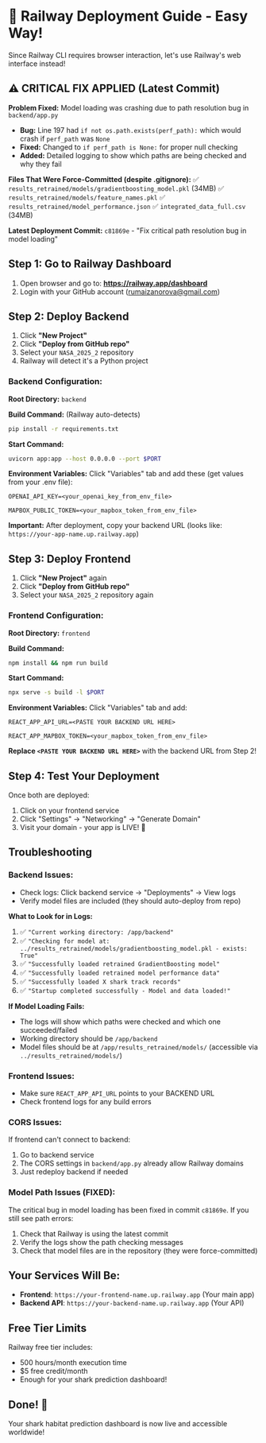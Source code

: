 # 🚂 Railway Deployment Guide - Easy Way!

Since Railway CLI requires browser interaction, let's use Railway's web interface instead!

## ⚠️ CRITICAL FIX APPLIED (Latest Commit)

**Problem Fixed:** Model loading was crashing due to path resolution bug in `backend/app.py`
- **Bug:** Line 197 had `if not os.path.exists(perf_path):` which would crash if `perf_path` was `None`
- **Fixed:** Changed to `if perf_path is None:` for proper null checking
- **Added:** Detailed logging to show which paths are being checked and why they fail

**Files That Were Force-Committed (despite .gitignore):**
✅ `results_retrained/models/gradientboosting_model.pkl` (34MB)
✅ `results_retrained/models/feature_names.pkl`
✅ `results_retrained/model_performance.json`
✅ `integrated_data_full.csv` (34MB)

**Latest Deployment Commit:** `c81869e` - "Fix critical path resolution bug in model loading"

## Step 1: Go to Railway Dashboard

1. Open browser and go to: **https://railway.app/dashboard**
2. Login with your GitHub account (rumaizanorova@gmail.com)

## Step 2: Deploy Backend

1. Click **"New Project"**
2. Click **"Deploy from GitHub repo"**
3. Select your `NASA_2025_2` repository
4. Railway will detect it's a Python project

### Backend Configuration:

**Root Directory:** `backend`

**Build Command:** (Railway auto-detects)
```bash
pip install -r requirements.txt
```

**Start Command:**
```bash
uvicorn app:app --host 0.0.0.0 --port $PORT
```

**Environment Variables:**
Click "Variables" tab and add these (get values from your .env file):
```
OPENAI_API_KEY=<your_openai_key_from_env_file>

MAPBOX_PUBLIC_TOKEN=<your_mapbox_token_from_env_file>
```

**Important:** After deployment, copy your backend URL (looks like: `https://your-app-name.up.railway.app`)

## Step 3: Deploy Frontend

1. Click **"New Project"** again
2. Click **"Deploy from GitHub repo"**
3. Select your `NASA_2025_2` repository again

### Frontend Configuration:

**Root Directory:** `frontend`

**Build Command:**
```bash
npm install && npm run build
```

**Start Command:**
```bash
npx serve -s build -l $PORT
```

**Environment Variables:**
Click "Variables" tab and add:
```
REACT_APP_API_URL=<PASTE YOUR BACKEND URL HERE>

REACT_APP_MAPBOX_TOKEN=<your_mapbox_token_from_env_file>
```

**Replace `<PASTE YOUR BACKEND URL HERE>`** with the backend URL from Step 2!

## Step 4: Test Your Deployment

Once both are deployed:
1. Click on your frontend service
2. Click "Settings" → "Networking" → "Generate Domain"
3. Visit your domain - your app is LIVE! 🎉

## Troubleshooting

### Backend Issues:
- Check logs: Click backend service → "Deployments" → View logs
- Verify model files are included (they should auto-deploy from repo)

**What to Look for in Logs:**
1. ✅ `"Current working directory: /app/backend"`
2. ✅ `"Checking for model at: ../results_retrained/models/gradientboosting_model.pkl - exists: True"`
3. ✅ `"Successfully loaded retrained GradientBoosting model"`
4. ✅ `"Successfully loaded retrained model performance data"`
5. ✅ `"Successfully loaded X shark track records"`
6. ✅ `"Startup completed successfully - Model and data loaded!"`

**If Model Loading Fails:**
- The logs will show which paths were checked and which one succeeded/failed
- Working directory should be `/app/backend`
- Model files should be at `/app/results_retrained/models/` (accessible via `../results_retrained/models/`)

### Frontend Issues:
- Make sure `REACT_APP_API_URL` points to your BACKEND URL
- Check frontend logs for any build errors

### CORS Issues:
If frontend can't connect to backend:
1. Go to backend service
2. The CORS settings in `backend/app.py` already allow Railway domains
3. Just redeploy backend if needed

### Model Path Issues (FIXED):
The critical bug in model loading has been fixed in commit `c81869e`. If you still see path errors:
1. Check that Railway is using the latest commit
2. Verify the logs show the path checking messages
3. Check that model files are in the repository (they were force-committed)

## Your Services Will Be:

- **Frontend**: `https://your-frontend-name.up.railway.app` (Your main app)
- **Backend API**: `https://your-backend-name.up.railway.app` (Your API)

## Free Tier Limits

Railway free tier includes:
- 500 hours/month execution time
- $5 free credit/month
- Enough for your shark prediction dashboard!

## Done! 🚀

Your shark habitat prediction dashboard is now live and accessible worldwide!

